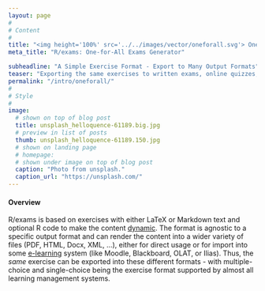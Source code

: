 ```yaml
---
layout: page
#
# Content
#
title: "<img height='100%' src='../../images/vector/oneforall.svg'> One-for-All Exams Generator"
meta_title: "R/exams: One-for-All Exams Generator"

subheadline: "A Simple Exercise Format - Export to Many Output Formats"
teaser: "Exporting the same exercises to written exams, online quizzes, self tests, and live voting software."
permalink: "/intro/oneforall/"
#
# Style
#
image:
  # shown on top of blog post
  title: unsplash_helloquence-61189.big.jpg
  # preview in list of posts
  thumb: unsplash_helloquence-61189.150.jpg
  # shown on landing page
  # homepage:
  # shown under image on top of blog post
  caption: "Photo from unsplash."
  caption_url: "https://unsplash.com/"
---
```


#### Overview

R/exams is based on exercises with either LaTeX or Markdown text and optional
R code to make the content [dynamic](/dynamic/). The format is agnostic to a
specific output format and can render the content into a wider variety of
files (PDF, HTML, Docx, XML, ...), either for direct usage or for import
into some [e-learning](/elearning/) system (like Moodle, Blackboard, OLAT,
or Ilias). Thus, the _same_ exercise can be exported into these different
formats - with multiple-choice and single-choice being the exercise format
supported by almost all learning management systems.
